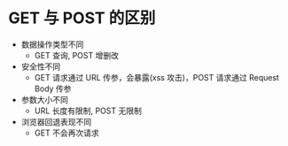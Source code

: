 # GET 与 POST 的区别

- 数据操作类型不同
  - GET 查询, POST 增删改
- 安全性不同
  - GET 请求通过 URL 传参，会暴露(xss 攻击)，POST 请求通过 Request Body 传参
- 参数大小不同
  - URL 长度有限制, POST 无限制
- 浏览器回退表现不同
  - GET 不会再次请求
